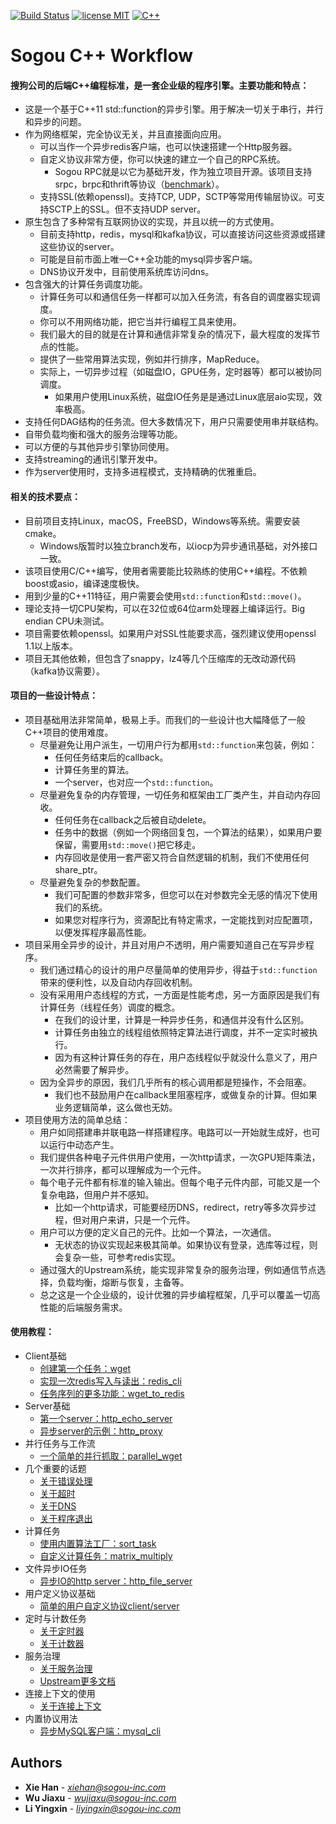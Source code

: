 [![Build Status](https://travis-ci.org/sonullx/workflow.svg?branch=master)](https://travis-ci.org/sonullx/workflow)
[![license MIT](https://img.shields.io/badge/License-Apache-yellow.svg)](https://git.sogou-inc.com/wujiaxu/Filter/blob/master/LICENSE)
[![C++](https://img.shields.io/badge/language-c++-red.svg)](https://en.cppreference.com/)

# Sogou C++ Workflow
#### 搜狗公司的后端C++编程标准，是一套企业级的程序引擎。主要功能和特点：
  * 这是一个基于C++11 std::function的异步引擎。用于解决一切关于串行，并行和异步的问题。
  * 作为网络框架，完全协议无关，并且直接面向应用。
    * 可以当作一个异步redis客户端，也可以快速搭建一个Http服务器。
    * 自定义协议非常方便，你可以快速的建立一个自己的RPC系统。
      * Sogou RPC就是以它为基础开发，作为独立项目开源。该项目支持srpc，brpc和thrift等协议（[benchmark](https://github.com/holmes1412/sogou-rpc-benchmark)）。
    * 支持SSL(依赖openssl)。支持TCP, UDP，SCTP等常用传输层协议。可支持SCTP上的SSL。但不支持UDP server。
  * 原生包含了多种常有互联网协议的实现，并且以统一的方式使用。
    * 目前支持http，redis，mysql和kafka协议，可以直接访问这些资源或搭建这些协议的server。
    * 可能是目前市面上唯一C++全功能的mysql异步客户端。
    * DNS协议开发中，目前使用系统库访问dns。
  * 包含强大的计算任务调度功能。
    * 计算任务可以和通信任务一样都可以加入任务流，有各自的调度器实现调度。
    * 你可以不用网络功能，把它当并行编程工具来使用。
    * 我们最大的目的就是在计算和通信非常复杂的情况下，最大程度的发挥节点的性能。
    * 提供了一些常用算法实现，例如并行排序，MapReduce。
    * 实际上，一切异步过程（如磁盘IO，GPU任务，定时器等）都可以被协同调度。
      * 如果用户使用Linux系统，磁盘IO任务是是通过Linux底层aio实现，效率极高。
  * 支持任何DAG结构的任务流。但大多数情况下，用户只需要使用串并联结构。
  * 自带负载均衡和强大的服务治理等功能。
  * 可以方便的与其他异步引擎协同使用。
  * 支持streaming的通讯引擎开发中。
  * 作为server使用时，支持多进程模式，支持精确的优雅重启。

#### 相关的技术要点：
  * 目前项目支持Linux，macOS，FreeBSD，Windows等系统。需要安装cmake。
    * Windows版暂时以独立branch发布，以iocp为异步通讯基础，对外接口一致。
  * 该项目使用C/C++编写，使用者需要能比较熟练的使用C++编程。不依赖boost或asio，编译速度极快。
  * 用到少量的C++11特征，用户需要会使用`std::function`和`std::move()`。
  * 理论支持一切CPU架构，可以在32位或64位arm处理器上编译运行。Big endian CPU未测试。
  * 项目需要依赖openssl。如果用户对SSL性能要求高，强烈建议使用openssl 1.1以上版本。
  * 项目无其他依赖，但包含了snappy，lz4等几个压缩库的无改动源代码（kafka协议需要）。

#### 项目的一些设计特点：
  * 项目基础用法非常简单，极易上手。而我们的一些设计也大幅降低了一般C++项目的使用难度。
    * 尽量避免让用户派生，一切用户行为都用`std::function`来包装，例如：
      * 任何任务结束后的callback。
      * 计算任务里的算法。
      * 一个server，也对应一个`std::function`。
    * 尽量避免复杂的内存管理，一切任务和框架由工厂类产生，并自动内存回收。
      * 任何任务在callback之后被自动delete。
      * 任务中的数据（例如一个网络回复包，一个算法的结果），如果用户要保留，需要用`std::move()`把它移走。
      * 内存回收是使用一套严密又符合自然逻辑的机制，我们不使用任何share_ptr。
    * 尽量避免复杂的参数配置。
      * 我们可配置的参数非常多，但您可以在对参数完全无感的情况下使用我们的系统。
      * 如果您对程序行为，资源配比有特定需求，一定能找到对应配置项，以便发挥程序最高性能。
  * 项目采用全异步的设计，并且对用户不透明，用户需要知道自己在写异步程序。
    * 我们通过精心的设计的用户尽量简单的使用异步，得益于`std::function`带来的便利性，以及自动内存回收机制。
    * 没有采用用户态线程的方式，一方面是性能考虑，另一方面原因是我们有计算任务（线程任务）调度的概念。
      * 在我们的设计里，计算是一种异步任务，和通信并没有什么区别。
      * 计算任务由独立的线程组依照特定算法进行调度，并不一定实时被执行。
      * 因为有这种计算任务的存在，用户态线程似乎就没什么意义了，用户必然需要了解异步。
    * 因为全异步的原因，我们几乎所有的核心调用都是短操作，不会阻塞。
      * 我们也不鼓励用户在callback里阻塞程序，或做复杂的计算。但如果业务逻辑简单，这么做也无妨。
  * 项目使用方法的简单总结：
    * 用户如同搭建串并联电路一样搭建程序。电路可以一开始就生成好，也可以运行中动态产生。
    * 我们提供各种电子元件供用户使用，一次http请求，一次GPU矩阵乘法，一次并行排序，都可以理解成为一个元件。
    * 每个电子元件都有标准的输入输出。但每个电子元件内部，可能又是一个复杂电路，但用户并不感知。
      * 比如一个http请求，可能要经历DNS，redirect，retry等多次异步过程，但对用户来讲，只是一个元件。
    * 用户可以方便的定义自己的元件。比如一个算法，一次通信。
      * 无状态的协议实现起来极其简单。如果协议有登录，选库等过程，则会复杂一些，可参考redis实现。
    * 通过强大的Upstream系统，能实现非常复杂的服务治理，例如通信节点选择，负载均衡，熔断与恢复，主备等。
    * 总之这是一个企业级的，设计优雅的异步编程框架，几乎可以覆盖一切高性能的后端服务需求。

#### 使用教程：
  * Client基础
    * [创建第一个任务：wget](docs/tutorial-01-wget.md)
    * [实现一次redis写入与读出：redis_cli](docs/tutorial-02-redis_cli.md)
    * [任务序列的更多功能：wget_to_redis](docs/tutorial-03-wget_to_redis.md)
  * Server基础
    * [第一个server：http_echo_server](docs/tutorial-04-http_echo_server.md)
    * [异步server的示例：http_proxy](docs/tutorial-05-http_proxy.md)
  * 并行任务与工作流　
    * [一个简单的并行抓取：parallel_wget](docs/tutorial-06-parallel_wget.md)
  * 几个重要的话题
    * [关于错误处理](docs/about-error.md)
    * [关于超时](docs/about-timeout.md)
    * [关于DNS](docs/about-dns.md)
    * [关于程序退出](docs/about-exit.md)
  * 计算任务
    * [使用内置算法工厂：sort_task](docs/tutorial-07-sort_task.md)
    * [自定义计算任务：matrix_multiply](docs/tutorial-08-matrix_multiply.md)
  * 文件异步IO任务
    * [异步IO的http server：http_file_server](docs/tutorial-09-http_file_server.md)
  * 用户定义协议基础
    * [简单的用户自定义协议client/server](docs/tutorial-10-user_defined_protocol.md)
  * 定时与计数任务
    * [关于定时器](docs/about-timer.md)
    * [关于计数器](docs/about-counter.md)
  * 服务治理
    * [关于服务治理](docs/about-service-management.md)
    * [Upstream更多文档](docs/about-upstream.md)
  * 连接上下文的使用
    * [关于连接上下文](docs/about-connection-context.md)
  * 内置协议用法
    * [异步MySQL客户端：mysql_cli](docs/tutorial-12-mysql_cli.md)

## Authors

* **Xie Han** - *[xiehan@sogou-inc.com](mailto:xiehan@sogou-inc.com)*
* **Wu Jiaxu** - *[wujiaxu@sogou-inc.com](mailto:wujiaxu@sogou-inc.com)*
* **Li Yingxin** - *[liyingxin@sogou-inc.com](mailto:liyingxin@sogou-inc.com)*


